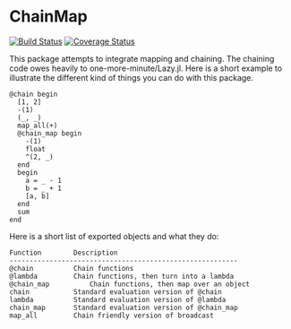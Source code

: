 # ChainMap

[![Build Status](https://travis-ci.org/bramtayl/ChainMap.jl.svg?branch=master)](https://travis-ci.org/bramtayl/ChainMap.jl)
[![Coverage Status](https://coveralls.io/repos/bramtayl/ChainMap.jl/badge.svg?branch=master&service=github)](https://coveralls.io/github/bramtayl/ChainMap.jl?branch=master)

This package attempts to integrate mapping and chaining.
The chaining code owes heavily to one-more-minute/Lazy.jl.
Here is a short example to illustrate the different kind of things you can do with this package.

```{julia}
@chain begin
  [1, 2]
  -(1)
  (_, _)
  map_all(+)
  @chain_map begin
    -(1)
    float
    ^(2, _)
  end
  begin
    a = _ - 1
    b = _ + 1
    [a, b]
  end
  sum
end
```

Here is a short list of exported objects and what they do:

    Function        Description
    ---------------------------------------------------------
    @chain          Chain functions
    @lambda         Chain functions, then turn into a lambda
    @chain_map          Chain functions, then map over an object
    chain           Standard evaluation version of @chain
    lambda          Standard evaluation version of @lambda
    chain_map       Standard evaluation version of @chain_map
    map_all         Chain friendly version of broadcast

